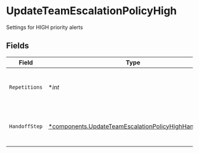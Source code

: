 # UpdateTeamEscalationPolicyHigh

Settings for HIGH priority alerts


## Fields

| Field                                                                                                                         | Type                                                                                                                          | Required                                                                                                                      | Description                                                                                                                   |
| ----------------------------------------------------------------------------------------------------------------------------- | ----------------------------------------------------------------------------------------------------------------------------- | ----------------------------------------------------------------------------------------------------------------------------- | ----------------------------------------------------------------------------------------------------------------------------- |
| `Repetitions`                                                                                                                 | **int*                                                                                                                        | :heavy_minus_sign:                                                                                                            | Number of repetitions for HIGH priority alerts                                                                                |
| `HandoffStep`                                                                                                                 | [*components.UpdateTeamEscalationPolicyHighHandoffStep](../../models/components/updateteamescalationpolicyhighhandoffstep.md) | :heavy_minus_sign:                                                                                                            | Handoff step for HIGH priority alerts                                                                                         |